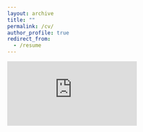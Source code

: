 ```yaml
---
layout: archive
title: ""
permalink: /cv/
author_profile: true
redirect_from:
  - /resume
---
```


<embed src="https://felixstips.github.io/files/cv.pdf" type="application/pdf"/>





